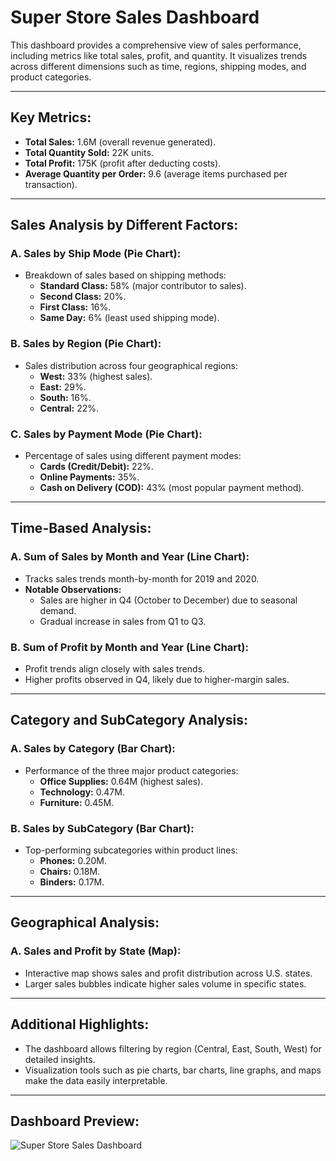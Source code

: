 # Super Store Sales Dashboard

This dashboard provides a comprehensive view of sales performance, including metrics like total sales, profit, and quantity. It visualizes trends across different dimensions such as time, regions, shipping modes, and product categories.

---

## Key Metrics:
- **Total Sales:** 1.6M (overall revenue generated).
- **Total Quantity Sold:** 22K units.
- **Total Profit:** 175K (profit after deducting costs).
- **Average Quantity per Order:** 9.6 (average items purchased per transaction).

---

## Sales Analysis by Different Factors:

### A. Sales by Ship Mode (Pie Chart):
- Breakdown of sales based on shipping methods:
  - **Standard Class:** 58% (major contributor to sales).
  - **Second Class:** 20%.
  - **First Class:** 16%.
  - **Same Day:** 6% (least used shipping mode).

### B. Sales by Region (Pie Chart):
- Sales distribution across four geographical regions:
  - **West:** 33% (highest sales).
  - **East:** 29%.
  - **South:** 16%.
  - **Central:** 22%.

### C. Sales by Payment Mode (Pie Chart):
- Percentage of sales using different payment modes:
  - **Cards (Credit/Debit):** 22%.
  - **Online Payments:** 35%.
  - **Cash on Delivery (COD):** 43% (most popular payment method).

---

## Time-Based Analysis:

### A. Sum of Sales by Month and Year (Line Chart):
- Tracks sales trends month-by-month for 2019 and 2020.
- **Notable Observations:**
  - Sales are higher in Q4 (October to December) due to seasonal demand.
  - Gradual increase in sales from Q1 to Q3.

### B. Sum of Profit by Month and Year (Line Chart):
- Profit trends align closely with sales trends.
- Higher profits observed in Q4, likely due to higher-margin sales.

---

## Category and SubCategory Analysis:

### A. Sales by Category (Bar Chart):
- Performance of the three major product categories:
  - **Office Supplies:** 0.64M (highest sales).
  - **Technology:** 0.47M.
  - **Furniture:** 0.45M.

### B. Sales by SubCategory (Bar Chart):
- Top-performing subcategories within product lines:
  - **Phones:** 0.20M.
  - **Chairs:** 0.18M.
  - **Binders:** 0.17M.

---

## Geographical Analysis:

### A. Sales and Profit by State (Map):
- Interactive map shows sales and profit distribution across U.S. states.
- Larger sales bubbles indicate higher sales volume in specific states.

---

## Additional Highlights:
- The dashboard allows filtering by region (Central, East, South, West) for detailed insights.
- Visualization tools such as pie charts, bar charts, line graphs, and maps make the data easily interpretable.

---

## Dashboard Preview:

![Super Store Sales Dashboard](./[Screenshot%202024-12-25%20141855.png](https://github.com/gangwar428/Sales-Dashboard/issues/1))

